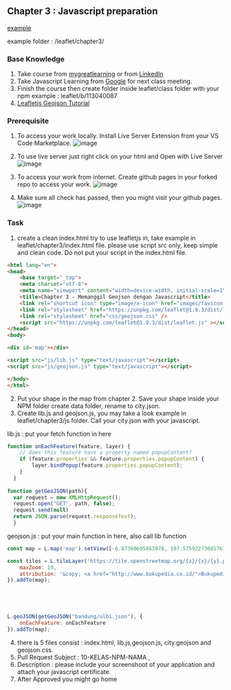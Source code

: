 ## Chapter 3 : Javascript preparation

[example](https://universitas.bukupedia.co.id/geojson/leaflet/chapter3/)

example folder  : /leaflet/chapter3/

### Base Knowledge
1. Take course from [mygreatlearning](https://www.mygreatlearning.com/academy/learn-for-free/courses/introduction-to-javascript) or from [LinkedIn](https://www.linkedin.com/learning/javascript-for-web-designers-3)
2. Take Javascript Learning from [Google](https://learndigital.withgoogle.com/digitalgarage/course/learn-programming-with-javascript) for next class meeting.
3. Finish the course then create folder inside leaflet/class folder with your npm example : leaflet/b/113040087
4. [Leafletjs Geojson Tutorial](https://leafletjs.com/examples/geojson/)

### Prerequisite

1. To access your work locally. Install Live Server Extension from your VS Code Marketplace. 
![image](https://user-images.githubusercontent.com/11188109/210195164-f168703a-dfee-4ab5-b67b-6707ced53204.png)

2. To use live server just right click on your html and Open with Live Server
![image](https://user-images.githubusercontent.com/11188109/210195420-8ee855c1-fbbe-4f11-b5d9-367483871777.png)

3. To access your work from internet. Create github pages in your forked repo to access your work.
![image](https://user-images.githubusercontent.com/11188109/210194917-e66aeb53-504d-440c-a2ff-8f18cded3529.png)

4. Make sure all check has passed, then you might visit your github pages.
![image](https://user-images.githubusercontent.com/11188109/210195463-3bf352c8-d461-41a9-a56f-28561b8f4bb7.png)

### Task

1. create a clean index.html try to use leafletjs in, take example in leaflet/chapter3/index.html file. please use script src only, keep simple and clean code. Do not put your script in the index.html file.

```html
<html lang="en">
<head>
	<base target="_top">
	<meta charset="utf-8">
	<meta name="viewport" content="width=device-width, initial-scale=1">
	<title>Chapter 3 - Memanggil Geojson dengan Javascript</title>
	<link rel="shortcut icon" type="image/x-icon" href="images/favicon.ico" />
    <link rel="stylesheet" href="https://unpkg.com/leaflet@1.9.3/dist/leaflet.css" />
    <link rel="stylesheet" href="css/geojson.css" />
    <script src="https://unpkg.com/leaflet@1.9.3/dist/leaflet.js" ></script>
</head>
<body>

<div id='map'></div>

<script src="js/lib.js" type="text/javascript"></script>
<script src="js/geojson.js" type="text/javascript"></script>

</body>
</html>
```

2. Put your shape in the map from chapter 2. Save your shape inside your NPM folder create data folder, rename to city.json.
3. Create lib.js and geojson.js, you may take a look example in leaflet/chapter3/js folder. Call your city.json with your javascript.

lib.js : put your fetch function in here

```javascript
function onEachFeature(feature, layer) {
    // does this feature have a property named popupContent?
    if (feature.properties && feature.properties.popupContent) {
        layer.bindPopup(feature.properties.popupContent);
    }
  }
  
function getGeoJSON(path){
  var request = new XMLHttpRequest();
  request.open("GET", path, false);
  request.send(null)
  return JSON.parse(request.responseText);
  }
```
geojson.js : put your main function in here, also call lib function

```javascript
const map = L.map('map').setView([-6.87360695863978, 107.5759227360176], 23);

const tiles = L.tileLayer('https://tile.openstreetmap.org/{z}/{x}/{y}.png', {
    maxZoom: 19,
    attribution: '&copy; <a href="http://www.bukupedia.co.id/">Bukupedia University</a>'
}).addTo(map);





L.geoJSON(getGeoJSON("bandung/ulbi.json"), {
    onEachFeature: onEachFeature
}).addTo(map);
```


4. there is 5 files consist : index.html, lib.js,geojson.js, city.geojson and geojson.css.
5. Pull Request Subject : 10-KELAS-NPM-NAMA , 
6. Description : please include your screenshoot of your application and attach your javascript certificate.
7. After Approved you might go home
